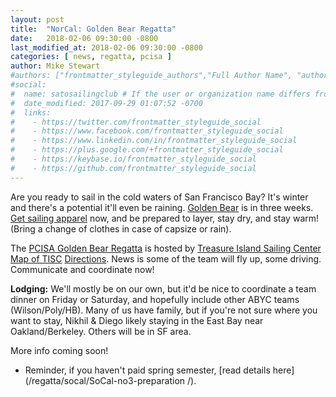 ```yaml
---
layout: post
title:  "NorCal: Golden Bear Regatta"
date:   2018-02-06 09:30:00 -0800
last_modified_at: 2018-02-06 09:30:00 -0800
categories: [ news, regatta, pcisa ]
author: Mike Stewart
#authors: ["frontmatter_styleguide_authors","Full Author Name", "author_name"]
#social:
#  name: satosailingclub # If the user or organization name differs from the site's name
#  date_modified: 2017-09-29 01:07:52 -0700
#  links:
#    - https://twitter.com/frontmatter_styleguide_social
#    - https://www.facebook.com/frontmatter_styleguide_social
#    - https://www.linkedin.com/in/frontmatter_styleguide_social
#    - https://plus.google.com/+frontmatter_styleguide_social
#    - https://keybase.io/frontmatter_styleguide_social
#    - https://github.com/frontmatter_styleguide_social
---
```


Are you ready to sail in the cold waters of San Francisco Bay?  It's winter and there's a potential it'll even be raining. [Golden Bear](https://hssailing.org/schedule_news/docs/pcisa_docs/2018-GOLDEN-BEAR-NOR.pdf) is in three weeks.  [Get sailing apparel](/apparel/) now, and be prepared to layer, stay dry, and stay warm! (Bring a change of clothes in case of capsize or rain).

The [PCISA Golden Bear Regatta](https://hssailing.org/schedule_news/docs/pcisa_docs/2018-GOLDEN-BEAR-NOR.pdf) is hosted by [Treasure Island Sailing Center](https://www.tisailing.org/) [Map of TISC](https://www.google.com/maps/place/Treasure+Island+Sailing+Center/@37.8160056,-122.3658273,15z/) [Directions](https://www.google.com/maps/dir/33.8086316,-118.124807/Treasure+Island+Sailing+Center,+698+California+Ave+%23+112,+San+Francisco,+CA+94130/@35.7974095,-122.5093203,7z/).
News is some of the team will fly up, some driving. Communicate and coordinate now!

**Lodging:**  We'll mostly be on our own, but it'd be nice to coordinate a team dinner on Friday or Saturday, and hopefully include other ABYC teams (Wilson/Poly/HB). Many of us have family, but if you're not sure where you want to stay, Nikhil & Diego likely staying in the East Bay near Oakland/Berkeley.  Others will be in SF area.   

More info coming soon!

* Reminder, if you haven't paid spring semester, [read details here](/regatta/socal/SoCal-no3-preparation /).
